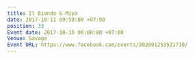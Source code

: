 ```yaml
---
title: Il Biondo & Miya
date: 2017-10-11 09:59:00 +07:00
position: 33
Event date: 2017-10-15 00:00:00 +07:00
Venue: Savage
Event URL: https://www.facebook.com/events/302891253521710/
---
```


